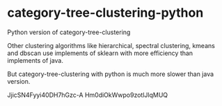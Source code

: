 # category-tree-clustering-python

Python version of category-tree-clustering

Other clustering algorithms like hierarchical, spectral clustering, kmeans and dbscan use implements of sklearn with more efficiency than implements of java.

But category-tree-clustering with python is much more slower than java version.

JjicSN4Fyyi40DH7hGzc-A
Hm0diOkWwpo9zotlJlqMUQ